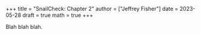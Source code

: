 +++
title = "SnailCheck: Chapter 2"
author = ["Jeffrey Fisher"]
date = 2023-05-28
draft = true
math = true
+++

Blah blah blah.
